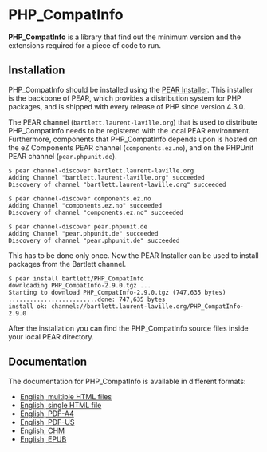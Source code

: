 PHP_CompatInfo
==============

**PHP_CompatInfo** is a library that 
find out the minimum version and the extensions required for a piece of code to run.

Installation
------------

PHP_CompatInfo should be installed using the [PEAR Installer](http://pear.php.net/). 
This installer is the backbone of PEAR, which provides a distribution system for PHP packages, 
and is shipped with every release of PHP since version 4.3.0.

The PEAR channel (`bartlett.laurent-laville.org`) that is used to distribute PHP_CompatInfo 
needs to be registered with the local PEAR environment. 
Furthermore, components that PHP_CompatInfo depends upon is hosted on the eZ Components PEAR channel (`components.ez.no`),
and on the PHPUnit PEAR channel (`pear.phpunit.de`).

    $ pear channel-discover bartlett.laurent-laville.org
    Adding Channel "bartlett.laurent-laville.org" succeeded
    Discovery of channel "bartlett.laurent-laville.org" succeeded

    $ pear channel-discover components.ez.no
    Adding Channel "components.ez.no" succeeded
    Discovery of channel "components.ez.no" succeeded

    $ pear channel-discover pear.phpunit.de
    Adding Channel "pear.phpunit.de" succeeded
    Discovery of channel "pear.phpunit.de" succeeded
    
This has to be done only once. Now the PEAR Installer can be used to install packages from the Bartlett channel.

    $ pear install bartlett/PHP_CompatInfo
    downloading PHP_CompatInfo-2.9.0.tgz ...
    Starting to download PHP_CompatInfo-2.9.0.tgz (747,635 bytes)
    .........................done: 747,635 bytes
    install ok: channel://bartlett.laurent-laville.org/PHP_CompatInfo-2.9.0

After the installation you can find the PHP_CompatInfo source files inside your local PEAR directory.


Documentation
-------------

The documentation for PHP_CompatInfo is available in different formats:

* [English, multiple HTML files](http://php5.laurent-laville.org/compatinfo/manual/current/en/index.html)
* [English, single HTML file](http://php5.laurent-laville.org/compatinfo/manual/current/en/phpci-book.html)
* [English, PDF-A4](http://php5.laurent-laville.org/compatinfo/manual/current/en/phpci-book-a4.pdf)
* [English, PDF-US](http://php5.laurent-laville.org/compatinfo/manual/current/en/phpci-book-us.pdf)
* [English, CHM](http://php5.laurent-laville.org/compatinfo/manual/current/en/phpci-book.chm.zip)
* [English, EPUB](http://php5.laurent-laville.org/compatinfo/manual/current/en/phpci-book.epub)
